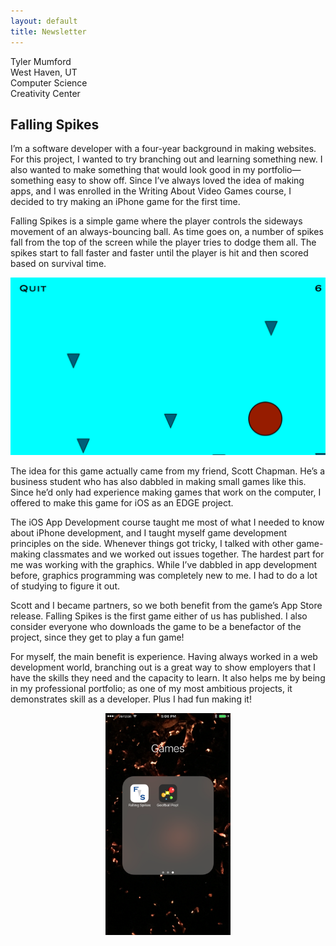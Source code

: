 ```yaml
---
layout: default
title: Newsletter
---
```


Tyler Mumford  
West Haven, UT  
Computer Science  
Creativity Center

## Falling Spikes

I’m a software developer with a four-year background in making websites. For this project, I wanted to try branching out and learning something new. I also wanted to make something that would look good in my portfolio—something easy to show off. Since I’ve always loved the idea of making apps, and I was enrolled in the Writing About Video Games course, I decided to try making an iPhone game for the first time.

Falling Spikes is a simple game where the player controls the sideways movement of an always-bouncing ball. As time goes on, a number of spikes fall from the top of the screen while the player tries to dodge them all. The spikes start to fall faster and faster until the player is hit and then scored based on survival time.

![Screenshot of gameplay](img/gameplay-screenshot.png)

The idea for this game actually came from my friend, Scott Chapman. He’s a business student who has also dabbled in making small games like this. Since he’d only had experience making games that work on the computer, I offered to make this game for iOS as an EDGE project. 

The iOS App Development course taught me most of what I needed to know about iPhone development, and I taught myself game development principles on the side. Whenever things got tricky, I talked with other game-making classmates and we worked out issues together. The hardest part for me was working with the graphics. While I’ve dabbled in app development before, graphics programming was completely new to me. I had to do a lot of studying to figure it out.

Scott and I became partners, so we both benefit from the game’s App Store release. Falling Spikes is the first game either of us has published. I also consider everyone who downloads the game to be a benefactor of the project, since they get to play a fun game!

For myself, the main benefit is experience. Having always worked in a web development world, branching out is a great way to show employers that I have the skills they need and the capacity to learn. It also helps me by being in my professional portfolio; as one of my most ambitious projects, it demonstrates skill as a developer. Plus I had fun making it!

<p style="text-align:center">
    <img src="img/home-screen.png" style="width:35%;min-width:200px;"/>
</p>